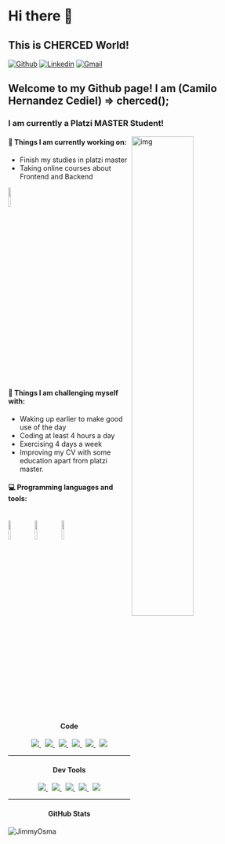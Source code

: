 <h1>Hi there 👋</h1>
<h2>This is CHERCED World!</h2>

[![Github](https://img.shields.io/badge/-Github-000?style=flat&logo=Github&logoColor=white)](https://github.com/Cherced)
[![Linkedin](https://img.shields.io/badge/-LinkedIn-blue?style=flat&logo=Linkedin&logoColor=white)](https://www.linkedin.com/in/cherced/)
[![Gmail](https://img.shields.io/badge/-Gmail-c14438?style=flat&logo=Gmail&logoColor=white)](mailto:Chernandezcediel@gmail.com)

<h2>Welcome to my Github page! I am (Camilo Hernandez Cediel) => cherced(); </h2>
<h3>I am currently a Platzi MASTER Student!</h3>

<img align="right" alt="img" src="https://res.cloudinary.com/practicaldev/image/fetch/s--uqRmMHM---/c_imagga_scale,f_auto,fl_progressive,h_1080,q_auto,w_1080/https://dev-to-uploads.s3.amazonaws.com/i/2re7bewq15mpw0ghmmnd.png" width="50%" height="auto" />

#### 🌱 Things I am currently working on: 
- Finish my studies in platzi master
- Taking online courses about Frontend and Backend

<code><img width="10%" src="https://static.platzi.com/static/images/footer/logo.png"></code>

#### :muscle: Things I am challenging myself with:
- Waking up earlier to make good use of the day
- Coding at least 4 hours a day
- Exercising 4 days a week
- Improving my CV with some education apart from platzi master.

#### :computer: Programming languages and tools: 
<p>
<br />
<code><img width="10%" src="https://brandslogos.com/wp-content/uploads/images/react-logo-vector.svg"></code>
<code><img width="10%" src="https://qph.fs.quoracdn.net/main-qimg-744f96b18fb3ef81b05512d78b679e25"></code>
<code><img width="10%" src="https://redjar.com.ar/wp-content/uploads/2020/02/nodejs-logo-png-node-js-development-296-1.png"></code>
</p>


<h4 align="center">Code</h4>
<p align="center">
<a href='https://developer.mozilla.org/en-US/docs/Web/Guide/HTML/HTML5'>
    <img src="https://img.shields.io/badge/html5-e34f26.svg?&style=for-the-badge&logo=html5&logoColor=white" />
</a>
&nbsp;
 <a href='https://developer.mozilla.org/en-US/docs/Web/CSS'>
    <img src="https://img.shields.io/badge/css3-1572B6.svg?&style=for-the-badge&logo=css3&logoColor=white" />
</a>
 &nbsp;
<a href='https://sass-lang.com/'>
    <img src="https://img.shields.io/badge/sass-cc6699.svg?&style=for-the-badge&logo=sass&logoColor=white" />
</a>
 &nbsp;
<a href='https://developer.mozilla.org/en-US/docs/Web/JavaScript/Guide'>
    <img src="https://img.shields.io/badge/javascript-F7DF1E.svg?&style=for-the-badge&logo=javascript&logoColor=black" />
</a>
&nbsp;
 <a href='https://www.react.org/'>
   <img src='https://img.shields.io/badge/react-61DAFB?logoWidth=30&labelColor=black&style=for-the-badge&logo=react' />
 </a>
  &nbsp;
  <a href='https://nextjs.org/'>
    <img src="https://img.shields.io/badge/next.js-000000?style=for-the-badge&logo=nextdotjs&logoColor=white" />
  </a>
</p><hr/>
<h4 align="center">Dev Tools</h4>
<p align="center">
    <a href='https://git-scm.com/'>
    <img src='https://img.shields.io/badge/git-F05032?logo=git&style=for-the-badge&logoColor=white' />
  </a>
  &nbsp;
    <a href='https://github.com/'>
    <img src="https://img.shields.io/badge/Github-181717.svg?&style=for-the-badge&logo=github&logoColor=white" />
  </a>
  &nbsp;
    <a href='https://code.visualstudio.com/'>
    <img src="https://img.shields.io/badge/Visual studio Code-007ACC.svg?&style=for-the-badge&logo=visualstudiocode&logoColor=white" />
  </a>  &nbsp;
    <a href='https://code.visualstudio.com/'>
    <img src="https://img.shields.io/badge/Figma-F24E1E?style=for-the-badge&logo=figma&logoColor=white"/>
  </a>
  &nbsp;
    <a href='https://webpack.js.org/'>
    <img src='https://img.shields.io/badge/webpack-8DD6F9?logo=webpack&style=for-the-badge&logoColor=black' />
  </a>
 
</p><hr/>

<h4 align="center">GitHub Stats</h4>
<a>
<img align="left" src="https://github-readme-stats.vercel.app/api?username=Cherced&theme=dark&show_icons=true&line_height=27&" alt="JimmyOsma" />
</a>

